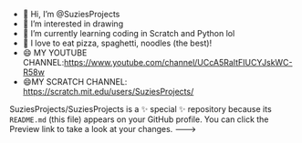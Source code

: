 - 👋 Hi, I’m @SuziesProjects
- 👀 I’m interested in drawing
- 🌱 I’m currently learning coding in Scratch and Python lol
- 💞️ I love to eat pizza, spaghetti, noodles (the best)!
- 😄 MY YOUTUBE CHANNEL:https://www.youtube.com/channel/UCcA5RaItFIUCYJskWC-R58w
- 😄MY SCRATCH CHANNEL: https://scratch.mit.edu/users/SuziesProjects/

SuziesProjects/SuziesProjects is a ✨ special ✨ repository because its `README.md` (this file) appears on your GitHub profile.
You can click the Preview link to take a look at your changes.
--->
